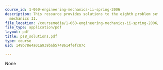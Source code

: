 ```yaml
---
course_id: 1-060-engineering-mechanics-ii-spring-2006
description: This resource provides solutions to the eighth problem set on engineering
  mechanics II.
file_location: /coursemedia/1-060-engineering-mechanics-ii-spring-2006/149b78e4a01a939bab5748614fefc87c_ps8_solutions.pdf
file_type: application/pdf
layout: pdf
title: ps8_solutions.pdf
type: course
uid: 149b78e4a01a939bab5748614fefc87c

---
```

None